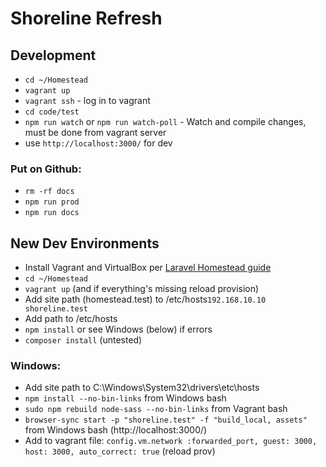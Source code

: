 # Shoreline Refresh

## Development

- `cd ~/Homestead`
- `vagrant up`
- `vagrant ssh` - log in to vagrant
- `cd code/test`
- `npm run watch` or  `npm run watch-poll` - Watch and compile changes, must be done from vagrant server
- use `http://localhost:3000/` for dev

### Put on Github:

- `rm -rf docs`
- `npm run prod`
- `npm run docs`
 
## New Dev Environments

- Install Vagrant and VirtualBox per [Laravel Homestead guide](https://laravel.com/docs/5.6/homestead)
- `cd ~/Homestead`
- `vagrant up` (and if everything's missing reload provision)
- Add site path (homestead.test) to /etc/hosts`192.168.10.10 shoreline.test`
- Add path to /etc/hosts 
- `npm install` or see Windows (below) if errors
- `composer install` (untested)

### Windows:

- Add site path to C:\Windows\System32\drivers\etc\hosts
- `npm install --no-bin-links` from Windows bash  
- `sudo npm rebuild node-sass --no-bin-links` from Vagrant bash  
- `browser-sync start -p "shoreline.test" -f "build_local, assets"` from Windows bash (http://localhost:3000/)
- Add to vagrant file: `config.vm.network :forwarded_port, guest: 3000, host: 3000, auto_correct: true` (reload prov)